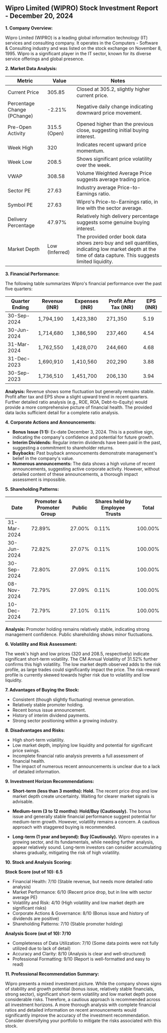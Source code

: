 ## Wipro Limited (WIPRO) Stock Investment Report - December 20, 2024

**1. Company Overview:**

Wipro Limited (WIPRO) is a leading global information technology (IT) services and consulting company.  It operates in the Computers - Software & Consulting industry and was listed on the stock exchange on November 8, 1995. Wipro is a significant player in the IT sector, known for its diverse service offerings and global presence.


**2. Market Data Analysis:**

| Metric                     | Value          | Notes                                                              |
|-----------------------------|-----------------|----------------------------------------------------------------------|
| Current Price               | 305.85          | Closed at 305.2, slightly higher current price.                     |
| Percentage Change (PChange) | -2.21%          | Negative daily change indicating downward price movement.             |
| Pre-Open Activity          | 315.5 (Open)     | Opened higher than the previous close, suggesting initial buying interest.  |
| Week High                    | 320             | Indicates recent upward price momentum.                               |
| Week Low                     | 208.5           | Shows significant price volatility over the week.                     |
| VWAP                        | 308.58          | Volume Weighted Average Price suggests average trading price.          |
| Sector PE                   | 27.63           | Industry average Price-to-Earnings ratio.                             |
| Symbol PE                   | 27.63           | Wipro's Price-to-Earnings ratio, in line with the sector average.     |
| Delivery Percentage         | 47.97%          | Relatively high delivery percentage suggests some genuine buying interest.|
| Market Depth                | Low (Inferred)   |  The provided order book data shows zero buy and sell quantities, indicating low market depth at the time of data capture. This suggests limited liquidity. |


**3. Financial Performance:**

The following table summarizes Wipro's financial performance over the past five quarters:

| Quarter Ending      | Revenue (INR)     | Expenses (INR)    | Profit After Tax (INR) | EPS (INR) |
|----------------------|--------------------|--------------------|------------------------|-----------|
| 30-Sep-2024          | 1,794,190         | 1,423,380         | 271,350                | 5.19      |
| 30-Jun-2024          | 1,714,680         | 1,386,590         | 237,460                | 4.54      |
| 31-Mar-2024          | 1,762,550         | 1,428,070         | 244,660                | 4.68      |
| 31-Dec-2023          | 1,690,910         | 1,410,560         | 202,290                | 3.88      |
| 30-Sep-2023          | 1,736,510         | 1,451,700         | 206,130                | 3.94      |

**Analysis:** Revenue shows some fluctuation but generally remains stable. Profit after tax and EPS show a slight upward trend in recent quarters.  Further detailed ratio analysis (e.g., ROE, ROA, Debt-to-Equity) would provide a more comprehensive picture of financial health.  The provided data lacks sufficient detail for a complete ratio analysis.


**4. Corporate Actions and Announcements:**

* **Bonus Issue (1:1):** Ex-date December 3, 2024. This is a positive sign, indicating the company's confidence and potential for future growth.
* **Interim Dividends:**  Regular interim dividends have been paid in the past, suggesting a commitment to shareholder returns.
* **Buybacks:**  Past buyback announcements demonstrate management's belief in the company's value.
* **Numerous announcements:**  The data shows a high volume of recent announcements, suggesting active corporate activity.  However, without detailed content of these announcements, a thorough impact assessment is impossible.


**5. Shareholding Patterns:**

| Date        | Promoter & Promoter Group | Public | Shares held by Employee Trusts | Total |
|-------------|--------------------------|--------|-------------------------------|-------|
| 31-Mar-2024 | 72.89%                     | 27.00% | 0.11%                          | 100.00%|
| 30-Jun-2024 | 72.82%                     | 27.07% | 0.11%                          | 100.00%|
| 30-Sep-2024 | 72.80%                     | 27.09% | 0.11%                          | 100.00%|
| 08-Nov-2024 | 72.79%                     | 27.09% | 0.11%                          | 100.00%|
| 10-Dec-2024 | 72.79%                     | 27.10% | 0.11%                          | 100.00%|

**Analysis:** Promoter holding remains relatively stable, indicating strong management confidence.  Public shareholding shows minor fluctuations.


**6. Volatility and Risk Assessment:**

The week's high and low prices (320 and 208.5, respectively) indicate significant short-term volatility. The CM Annual Volatility of 31.52% further confirms this high volatility.  The low market depth observed adds to the risk profile, as large trades could significantly impact the price.  The risk-reward profile is currently skewed towards higher risk due to volatility and low liquidity.


**7. Advantages of Buying the Stock:**

* Consistent (though slightly fluctuating) revenue generation.
* Relatively stable promoter holding.
* Recent bonus issue announcement.
* History of interim dividend payments.
* Strong sector positioning within a growing industry.


**8. Disadvantages and Risks:**

* High short-term volatility.
* Low market depth, implying low liquidity and potential for significant price swings.
* Incomplete financial ratio analysis prevents a full assessment of financial health.
* The impact of numerous recent announcements is unclear due to a lack of detailed information.


**9. Investment Horizon Recommendations:**

* **Short-term (less than 3 months): Hold.** The recent price drop and low market depth create uncertainty.  Waiting for clearer market signals is advisable.

* **Medium-term (3 to 12 months): Hold/Buy (Cautiously).**  The bonus issue and generally stable financial performance suggest potential for medium-term growth. However, volatility remains a concern.  A cautious approach with staggered buying is recommended.

* **Long-term (1 year and beyond): Buy (Cautiously).** Wipro operates in a growing sector, and its fundamentals, while needing further analysis, appear relatively sound.  Long-term investors can consider accumulating shares gradually, mitigating the risk of high volatility.


**10. Stock and Analysis Scoring:**

**Stock Score (out of 10): 6.5**

* Financial Health: 7/10 (Stable revenue, but needs more detailed ratio analysis)
* Market Performance: 6/10 (Recent price drop, but in line with sector average PE)
* Volatility and Risk: 4/10 (High volatility and low market depth are significant risks)
* Corporate Actions & Governance: 8/10 (Bonus issue and history of dividends are positive)
* Shareholding Patterns: 7/10 (Stable promoter holding)

**Analysis Score (out of 10): 7/10**

* Completeness of Data Utilization: 7/10 (Some data points were not fully utilized due to lack of detail)
* Accuracy and Clarity: 8/10 (Analysis is clear and well-structured)
* Professional Formatting: 9/10 (Report is well-formatted and easy to read)


**11. Professional Recommendation Summary:**

Wipro presents a mixed investment picture. While the company shows signs of stability and growth potential (bonus issue, relatively stable financials, strong sector), significant short-term volatility and low market depth pose considerable risks.  Therefore, a cautious approach is recommended across all investment horizons.  A more thorough analysis with complete financial ratios and detailed information on recent announcements would significantly improve the accuracy of the investment recommendation.  Consider diversifying your portfolio to mitigate the risks associated with this stock.
